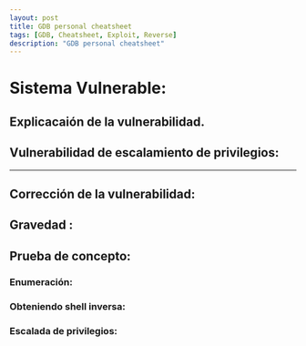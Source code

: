 ```yaml
---
layout: post
title: GDB personal cheatsheet
tags: [GDB, Cheatsheet, Exploit, Reverse]
description: "GDB personal cheatsheet"
---
```


# Sistema Vulnerable:
## Explicacaión de la vulnerabilidad.


## Vulnerabilidad de escalamiento de privilegios:  

------

## Corrección de la vulnerabilidad:

## Gravedad :

## Prueba de concepto:

### Enumeración:

### Obteniendo shell inversa:


### Escalada de privilegios:
